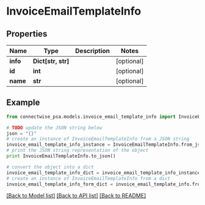 # InvoiceEmailTemplateInfo


## Properties
Name | Type | Description | Notes
------------ | ------------- | ------------- | -------------
**info** | **Dict[str, str]** |  | [optional] 
**id** | **int** |  | [optional] 
**name** | **str** |  | [optional] 

## Example

```python
from connectwise_psa.models.invoice_email_template_info import InvoiceEmailTemplateInfo

# TODO update the JSON string below
json = "{}"
# create an instance of InvoiceEmailTemplateInfo from a JSON string
invoice_email_template_info_instance = InvoiceEmailTemplateInfo.from_json(json)
# print the JSON string representation of the object
print InvoiceEmailTemplateInfo.to_json()

# convert the object into a dict
invoice_email_template_info_dict = invoice_email_template_info_instance.to_dict()
# create an instance of InvoiceEmailTemplateInfo from a dict
invoice_email_template_info_form_dict = invoice_email_template_info.from_dict(invoice_email_template_info_dict)
```
[[Back to Model list]](../README.md#documentation-for-models) [[Back to API list]](../README.md#documentation-for-api-endpoints) [[Back to README]](../README.md)


